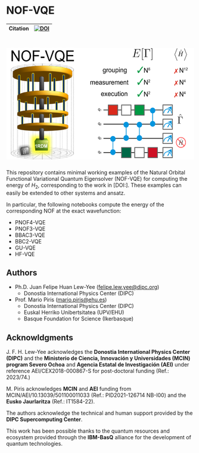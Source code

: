 # NOF-VQE

| **Citation** | [![DOI](XXXX)](XXXX) |
| ------------ | ---------------------------------------------------------------------------------------------- |

# <img src="https://github.com/felipelewyee/NOF-VQE/blob/main/NOF-VQE.png" height=300>

This repository contains minimal working examples of the Natural Orbital Functional Variational Quantum Eigensolver (NOF-VQE) for computing the energy of $H_2$, corresponding to the work in [DOI:]. These examples can easily be extended to other systems and ansatz.

In particular, the following notebooks compute the energy of the corresponding NOF at the exact wavefunction:
- PNOF4-VQE
- PNOF3-VQE
- BBAC3-VQE
- BBC2-VQE
- GU-VQE
- HF-VQE

## Authors

- Ph.D. Juan Felipe Huan Lew-Yee (felipe.lew.yee@dipc.org)
  - Donostia International Physics Center (DIPC)
- Prof. Mario Piris (mario.piris@ehu.es)
  - Donostia International Physics Center (DIPC)
  - Euskal Herriko Unibertsitatea (UPV/EHU)
  - Basque Foundation for Science (Ikerbasque)

## Acknowldgments

J. F. H. Lew-Yee acknowledges the **Donostia International Physics Center (DIPC)** and the **Ministerio de Ciencia, Innovación y Universidades (MCIN) program Severo Ochoa** and **Agencia Estatal de Investigación (AEI)** under reference AEI/CEX2018-000867-S for post-doctoral funding (Ref.: 2023/74.)

M. Piris acknowledges **MCIN** and **AEI** funding from MCIN/AEI/10.13039/501100011033 (Ref.: PID2021-126714 NB-I00) and the **Eusko Jaurlaritza** (Ref.: IT1584-22).

The authors acknowledge the technical and human support provided by the **DIPC Supercomputing Center**.

This work has been possible thanks to the quantum resources and ecosystem provided through the **IBM-BasQ** alliance for the development of quantum technologies.